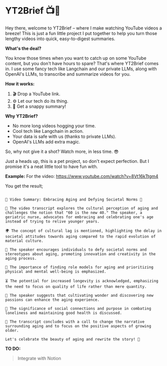 # YT2Brief 📺📝

Hey there, welcome to YT2Brief – where I make watching YouTube videos a breeze! This is just a fun little project I put together to help you turn those lengthy videos into quick, easy-to-digest summaries.

**What's the deal?**

You know those times when you want to catch up on some YouTube content, but you don't have hours to spare? That's where YT2Brief comes in. I use some fancy tech like Langchain and our private LLMs, along with OpenAI's LLMs, to transcribe and summarize videos for you.

**How it works:**

1. 🎬 Drop a YouTube link.
2. ⚙️ Let our tech do its thing.
3. 📜 Get a snappy summary!

**Why YT2Brief?**

-   No more long videos hogging your time.
-   Cool tech like Langchain in action.
-   Your data is safe with us (thanks to private LLMs).
-   OpenAI's LLMs add extra magic.

So, why not give it a shot? Watch more, in less time. 😎

Just a heads up, this is a pet project, so don't expect perfection. But I promise it's a neat little tool to have fun with.



**Example:**
For the video: https://www.youtube.com/watch?v=8Vt16kTtgm4

You get the result;
```text

🎥 Video Summary: Embracing Aging and Defying Societal Norms 🎉

📝 The video transcript explores the cultural perception of aging and challenges the notion that "60 is the new 40." The speaker, a geriatric nurse, advocates for embracing and celebrating one's age instead of trying to relive younger years.

🌍 The concept of cultural lag is mentioned, highlighting the delay in societal attitudes towards aging compared to the rapid evolution of material culture.

🌟 The speaker encourages individuals to defy societal norms and stereotypes about aging, promoting innovation and creativity in the aging process.

💪 The importance of finding role models for aging and prioritizing physical and mental well-being is emphasized.

⏳ The potential for increased longevity is acknowledged, emphasizing the need to focus on quality of life rather than mere quantity.

🌈 The speaker suggests that cultivating wonder and discovering new passions can enhance the aging experience.

🤝 The significance of social connections and purpose in combating loneliness and maintaining good health is discussed.

📣 The transcript concludes with a call to change the narrative surrounding aging and to focus on the positive aspects of growing older.

Let's celebrate the beauty of aging and rewrite the story! 💪
```

**TO DO:**
> Integrate with Notion
